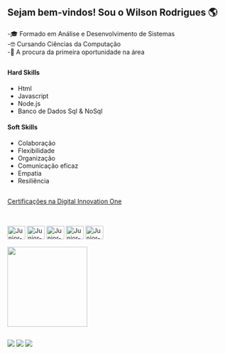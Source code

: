 ## Sejam bem-vindos! Sou o Wilson Rodrigues  🌎 

-🎓 Formado em Análise e Desenvolvimento de Sistemas </br>
-🤓 Cursando Ciências da Computação </br>
-🚀 A procura da primeira oportunidade na área

##

<div>
     <div>
      <h4>Hard Skills</h4>
      <ul>
        <li>Html</li>
        <li>Javascript</li>
        <li>Node.js</li>
        <li>Banco de Dados Sql & NoSql</li>
      </ul>
    </div>
    <div>
      <h4>Soft Skills</h4>
      <ul>
        <li>Colaboração</li>
        <li>Flexibilidade</li>
        <li>Organização</li>
        <li>Comunicação eficaz</li>
        <li>Empatia</li>
        <li>Resiliência</li>
      </ul>
    </div>
  </div>

##

<div>
  <a href="https://www.dio.me/users/wilson_rrodrigues">Certificações na Digital Innovation One</a>
</div>

##

<div style="display: inline_block"><br>
  <img align="center" alt="Junior-Js" height="30" width="40" src="https://cdn.jsdelivr.net/gh/devicons/devicon/icons/javascript/javascript-original.svg"> 
  <img align="center" alt="Junior-Html" height="30" width="40" src="https://cdn.jsdelivr.net/gh/devicons/devicon/icons/html5/html5-original.svg">
  <img align="center" alt="Junior-Css" height="30" width="40" src="https://cdn.jsdelivr.net/gh/devicons/devicon/icons/css3/css3-original.svg">
  <img align="center" alt="Junior-Node" height="30" width="40" src="https://cdn.jsdelivr.net/gh/devicons/devicon/icons/nodejs/nodejs-original-wordmark.svg">
  <img align="center" alt="Junior-React" height="30" width="40" src="https://cdn.jsdelivr.net/gh/devicons/devicon/icons/react/react-original.svg">
</div> </br>
<div>
  <a href="https://github.com/wilsonrrodrigues">
  <img height="180em" src="https://github-readme-stats.vercel.app/api/top-langs/?username=wilsonrrodrigues&langs_count=8&theme=gruvbox"
</div>
    
##
    
<div>
  <a href="https://www.instagram.com/wilson.rrodrigues/" target="_blank"><img src="https://img.shields.io/badge/Instagram-E4405F?style=for-the-badge&logo=instagram&logoColor=white" target="_blank"></a>
  <a href="https://www.linkedin.com/in/wilson-rodrigues-2a569b122/" target="_blank"><img src="https://img.shields.io/badge/LinkedIn-0077B5?style=for-the-badge&logo=linkedin&logoColor=white" target="_blank"></a> 
  <a href="https://www.facebook.com/wilson.rodrigues25/" target="_blank"><img src="https://img.shields.io/badge/Facebook-1877F2?style=for-the-badge&logo=facebook&logoColor=white" target="_blank"></a>
</div>
